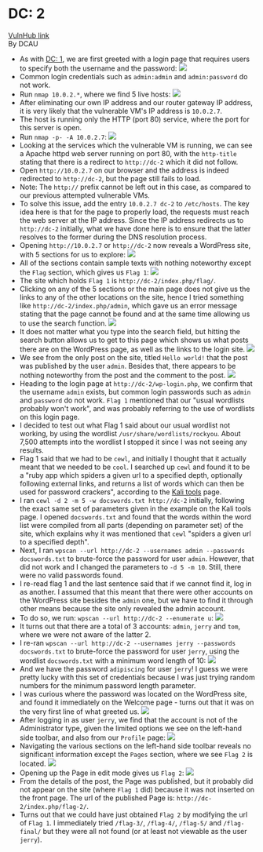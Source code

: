 # DC: 2
[VulnHub link](https://www.vulnhub.com/entry/dc-2,311/)  
By DCAU

* As with [DC: 1](https://github.com/leegengyu/CTF-Walkthrough/blob/master/dc-1.md), we are first greeted with a login page that requires users to specify both the username and the password: 
![](/screenshots/dc-2/loginInitial.jpg)
* Common login credentials such as `admin:admin` and `admin:password` do not work.
* Run `nmap 10.0.2.*`, where we find 5 live hosts:
![](/screenshots/dc-2/nmapScan.jpg)
* After eliminating our own IP address and our router gateway IP address, it is very likely that the vulnerable VM's IP address is `10.0.2.7`.
* The host is running only the HTTP (port 80) service, where the port for this server is open.
* Run `nmap -p- -A 10.0.2.7`:
![](/screenshots/dc-2/hostFullScan.jpg)
* Looking at the services which the vulnerable VM is running, we can see a Apache httpd web server running on port 80, with the `http-title` stating that there is a redirect to `http://dc-2` which it did not follow.
* Open `http://10.0.2.7` on our browser and the address is indeed redirected to `http://dc-2`, but the page still fails to load.
* Note: The `http://` prefix cannot be left out in this case, as compared to our previous attempted vulnerable VMs.
* To solve this issue, add the entry `10.0.2.7 dc-2` to `/etc/hosts`. The key idea here is that for the page to properly load, the requests must reach the web server at the IP address. Since the IP address redirects us to `http://dc-2` initially, what we have done here is to ensure that the latter resolves to the former during the DNS resolution process.
* Opening `http://10.0.2.7` or `http://dc-2` now reveals a WordPress site, with 5 sections for us to explore:
![](/screenshots/dc-2/siteWebServer.jpg)
* All of the sections contain sample texts with nothing noteworthy except the `Flag` section, which gives us `Flag 1`:
![](/screenshots/dc-2/flag1.jpg)
* The site which holds `Flag 1` is `http://dc-2/index.php/flag/`.
* Clicking on any of the 5 sections or the main page does not give us the links to any of the other locations on the site, hence I tried something like `http://dc-2/index.php/admin`, which gave us an error message stating that the page cannot be found and at the same time allowing us to use the search function.
![](/screenshots/dc-2/wordPressMissingPage.jpg)
* It does not matter what you type into the search field, but hitting the search button allows us to get to this page which shows us what posts there are on the WordPress page, as well as the links to the login site.
![](/screenshots/dc-2/wordPressSearch.jpg)
* We see from the only post on the site, titled `Hello world!` that the post was published by the user `admin`. Besides that, there appears to be nothing noteworthy from the post and the comment to the post.
![](/screenshots/dc-2/wordPressPost.jpg)
* Heading to the login page at `http://dc-2/wp-login.php`, we confirm that the username `admin` exists, but common login passwords such as `admin` and `password` do not work. `Flag 1` mentioned that our "usual wordlists probably won't work", and was probably referring to the use of wordlists on this login page.
* I decided to test out what Flag 1 said about our usual wordlist not working, by using the wordlist `/usr/share/wordlists/rockyou`. About 7,500 attempts into the wordlist I stopped it since I was not seeing any results.
* Flag 1 said that we had to be `cewl`, and initially I thought that it actually meant that we needed to be `cool`. I searched up `cewl` and found it to be a "ruby app which spiders a given url to a specified depth, optionally following external links, and returns a list of words which can then be used for password crackers", according to the [Kali tools](https://tools.kali.org/password-attacks/cewl) page.
* I ran `cewl -d 2 -m 5 -w docswords.txt http://dc-2` initially, following the exact same set of parameters given in the example on the Kali tools page. I opened `docswords.txt` and found that the words within the word list were compiled from all parts (depending on parameter set) of the site, which explains why it was mentioned that `cewl` "spiders a given url to a specified depth".
* Next, I ran `wpscan --url http://dc-2 --usernames admin --passwords docswords.txt` to brute-force the password for user `admin`. However, that did not work and I changed the parameters to `-d 5 -m 10`. Still, there were no valid passwords found.
* I re-read flag 1 and the last sentence said that if we cannot find it, log in as another. I assumed that this meant that there were other accounts on the WordPress site besides the `admin` one, but we have to find it through other means because the site only revealed the admin account.
* To do so, we run: `wpscan --url http://dc-2 --enumerate u`:
![](/screenshots/dc-2/wpscanUsersResults.jpg)
* It turns out that there are a total of 3 accounts: `admin`, `jerry` and `tom`, where we were not aware of the latter 2.
* I re-ran `wpscan --url http://dc-2 --usernames jerry --passwords docswords.txt` to brute-force the password for user `jerry`, using the wordlist `docswords.txt` with a minimum word length of 10:
![](/screenshots/dc-2/wordPressUserjerryPassword.jpg)
* And we have the password `adipiscing` for user `jerry`! I guess we were pretty lucky with this set of credentials because I was just trying random numbers for the minimum password length parameter.
* I was curious where the password was located on the WordPress site, and found it immediately on the Welcome page - turns out that it was on the very first line of what greeted us.
![](/screenshots/dc-2/wordPressUserjerryPasswordLocation.jpg)
* After logging in as user `jerry`, we find that the account is not of the Administrator type, given the limited options we see on the left-hand side toolbar, and also from our `Profile` page:
![](/screenshots/dc-2/wordPressUserjerryProfile.jpg)
* Navigating the various sections on the left-hand side toolbar reveals no significant information except the `Pages` section, where we see `Flag 2` is located.
![](/screenshots/dc-2/flag2Location.jpg)
* Opening up the Page in edit mode gives us `Flag 2`:
![](/screenshots/dc-2/flag2.jpg)
* From the details of the post, the Page was published, but it probably did not appear on the site (where `Flag 1` did) because it was not inserted on the front page. The url of the published Page is: `http://dc-2/index.php/flag-2/`.
* Turns out that we could have just obtained `Flag 2` by modifying the url of `Flag 1`. I immediately tried `/flag-3/`, `/flag-4/`, `/flag-5/` and `/flag-final/` but they were all not found (or at least not viewable as the user `jerry`).
